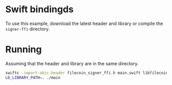 # Swift bindingds

To use this example, download the latest header and library or compile the `signer-ffi` directory.

# Running

Assuming that the header and library are in the same directory.

```bash
swiftc -import-objc-header filecoin_signer_ffi.h main.swift libfilecoin_signer_ffi.so -o ./main
LD_LIBRARY_PATH=. ./main
```